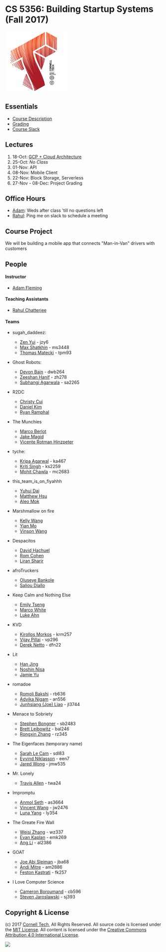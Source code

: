 CS 5356: Building Startup Systems (Fall 2017)
===============================================

![Cornell Tech](images/CT_logo1.png)

Essentials
----------

* [Course Description](course/description.md)
* [Grading](course/grading.md)
* [Course Slack](https://ct-cs5356-fall2017.slack.com)

Lectures
--------

1.  18-Oct: [GCP + Cloud Architecture](lectures/section_b/lecture_1.pdf)
2.  25-Oct: *No Class*
3.  01-Nov: API
4.  08-Nov: Mobile Client
6.  22-Nov: Block Storage, Serverless
7.  27-Nov - 08-Dec: Project Grading

Office Hours
--------

* [Adam](/people/adam-fleming.md): Weds after class 'till no questions left
* [Rahul](/people/rahul-chatterjee.md): Ping me on slack to schedule a meeting

Course Project
--------

We will be building a mobile app that connects "Man-in-Van" drivers with customers

People
------

#### Instructor

* [Adam Fleming](people/adam-fleming.md)


#### Teaching Assistants

* [Rahul Chatterjee](people/rahul-chatterjee.md)


#### Teams
* sugah_daddeez:
  * [Zen Yui](people/zen-yui.md) - jzy6
  * [Max Shatkhin](people/max-shatkhin.md) - ms3448
  * [Thomas Matecki](people/thomas-matecki.md) - tpm93

* Ghost Robots:
  * [Devon Bain](people/devon-bain.md) - dwb264
  * [Zeeshan Hanif](people/zeeshan-hanif.md) - zh278
  * [Subhangi Agarwala](people/subhangi-agarwala.md) - sa2265

* R2DC
  * [Christy Cui](people/christy-cui.md)
  * [Daniel Kim](people/daniel-kim.md)
  * [Ryan Ramphal](people/ryan-ramphal.md)

* The Munchies
  * [Marco Berlot](people/marco-berlot.md)
  * [Jake Magid](people/jake-magid.md)
  * [Vicente Rotman Hinzpeter](people/vicente-rotman-hinzpeter.md)

* tyche:
  * [Kripa Agarwal](people/kripa-agarwal.md) - ka467
  * [Kriti Singh](people/kriti-singh.md) - ks2259
  * [Mohit Chawla](people/mohit-chawla.md) - mc2683

* this_team_is_on_fiyahhh
  * [Yuhui Dai](people/yuihui-dai.md)
  * [Matthew Hsu](people/matthew-hsu.md)
  * [Aleo Mok](people/aleo-mok.md)

* Marshmallow on fire
  * [Kelly Wang](people/chenyang-wang.md)
  * [Yian Mo](people/yian-mo.md)
  * [Vinson Wang](people/vinson-wang.md)

* Despacitos
  * [David Hachuel](people/david-hachuel.md)
  * [Rom Cohen](people/rom-cohen.md)
  * [Liran Sharir](people/liran-sharir.md)

* afroTruckers
  * [Oluseye Bankole](people/seye-bankole.md)
  * [Saliou Diallo](people/saliou-diallo.md)

* Keep Calm and Nothing Else
  * [Emily Tseng](people/emily-tseng.md)
  * [Marco White](people/marco-white.md)
  * [Luke Ahn](people/luke-ahn.md)

* KVD
  * [Kirollos Morkos](people/kirollos-morkos.md) - krm257
  * [Vijay Pillai](people/vijay-pillai.md) - vp296
  * [Derek Netto](people/derek-netto.md) - dfn22

* Lit
  * [Han Jing](people/han-jing.md)
  * [Noshin Nisa](people/noshin-anjum-nisa.md)
  * [Jamie Yu](people/jamie-yu.md)

* romadoe
  * [Romoli Bakshi](people/romoli-bakshi.md) - rb636
  * [Advika Nigam](people/advika-nigam.md) - an556
  * [Junhsiang (Joe) Liao](people/junhsiang-liao.md) - jl3744
  
* Menace to Sobriety
  * [Stephen Bongner](people/stephen-bongner.md) - sb2483
  * [Brett Leibowitz](people/brett-leibowitz.md) - bal246
  * [Rongxin Zhang](people/rongxin-zhang.md) - rz345

* The Eigenfaces (temporary name)
  * [Sarah Le Cam](people/sarah-le-cam.md) - sdl83
  * [Eyvind Niklasson](people/eyvind-niklasson.md) - een7
  * [Jared Wong](people/jared-wong.md) - jmw535

* Mr. Lonely
  * [Travis Allen](people/travis-allen.md) - twa24

* Impromptu
  * [Anmol Seth](people/anmol-seth.md) - as3664
  * [Vincent Wang](people/jialiang-wang.md) - jw2476
  * [Luna Yang](people/luna-yang.md) - ly354

  
* The Greate Fire Wall
  * [Weisi Zhang](people/weisi-zhang.md) - wz337
  * [Evan Kaplan](people/evan-kaplan.md) - emk269
  * [Ang Li](people/ang-li.md) - al2386
  
* GOAT 
  * [Joe Abi Sleiman](people/joe-abi-sleiman.md) - jba68
  * [Andi Mitre](people/andi-mitre.md) - am2886
  * [Feston Kastrati](people/feston-kastrati.md) - fk257


* I Love Computer Science
  * [Cameron Boroumand](people/cameron-boroumand.md) - cb596
  * [Steven Jaroslawski](people/steven-jaroslawksi.md) - sj393

Copyright & License
-------------------
(c) 2017 [Cornell Tech](http://www.cs.cornell.edu), All Rights Reserved.
All source code is licensed under the [MIT License](MIT-LICENSE.txt).
All content is licensed under the [Creative Commons Attribution 4.0 International License](CC-BY-4.0-LICENSE.txt).

<a href='https://creativecommons.org/licenses/by/4.0'>![](https://i.creativecommons.org/l/by/4.0/88x31.png)</a>
